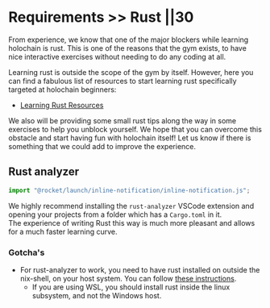 # Requirements >> Rust ||30

From experience, we know that one of the major blockers while learning holochain is rust. This is one of the reasons that the gym exists, to have nice interactive exercises without needing to do any coding at all.

Learning rust is outside the scope of the gym by itself. However, here you can find a fabulous list of resources to start learning rust specifically targeted at holochain beginners:

- [Learning Rust Resources](https://forum.holochain.org/t/learning-rust/3820)

We also will be providing some small rust tips along the way in some exercises to help you unblock yourself. We hope that you can overcome this obstacle and start having fun with holochain itself! Let us know if there is something that we could add to improve the experience.

## Rust analyzer

```js script
import "@rocket/launch/inline-notification/inline-notification.js";
```

<inline-notification type="tip" title="Recommended">

We highly recommend installing the `rust-analyzer` VSCode extension and opening your projects from a folder which has a `Cargo.toml` in it.  
The experience of writing Rust this way is much more pleasant and allows for a much faster learning curve.

</inline-notification>

### Gotcha's

- For rust-analyzer to work, you need to have rust installed on outside the nix-shell, on your host system. You can follow [these instructions](https://www.rust-lang.org/tools/install).
  - If you are using WSL, you should install rust inside the linux subsystem, and not the Windows host.